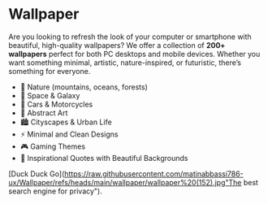 # Wallpaper
Are you looking to refresh the look of your computer or smartphone with beautiful, high-quality wallpapers? We offer a collection of **200+ wallpapers** perfect for both PC desktops and mobile devices. Whether you want something minimal, artistic, nature-inspired, or futuristic, there’s something for everyone.

- 🌄 Nature (mountains, oceans, forests)
- 🌌 Space & Galaxy
- 🚗 Cars & Motorcycles
- 🎨 Abstract Art
- 🏙️ Cityscapes & Urban Life
- ⚡ Minimal and Clean Designs
- 🎮 Gaming Themes
- 🌸 Inspirational Quotes with Beautiful Backgrounds

[Duck Duck Go](https://raw.githubusercontent.com/matinabbassi786-ux/Wallpaper/refs/heads/main/wallpaper/wallpaper%20(152).jpg"The best search engine for privacy").
